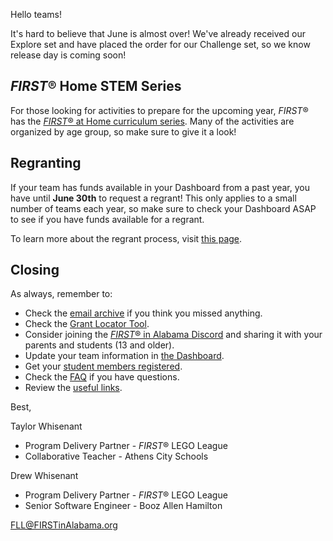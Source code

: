Hello teams!

It's hard to believe that June is almost over! We've already received our Explore set and have placed the order for our Challenge set, so we know release day is coming soon!


## *FIRST*&reg; Home STEM Series

For those looking for activities to prepare for the upcoming year, *FIRST*&reg; has the [*FIRST*&reg; at Home curriculum series](https://info.firstinspires.org/at-home-stem-curriculum-series). Many of the activities are organized by age group, so make sure to give it a look!


## Regranting

If your team has funds available in your Dashboard from a past year, you have until **June 30th** to request a regrant! This only applies to a small number of teams each year, so make sure to check your Dashboard ASAP to see if you have funds available for a regrant.

To learn more about the regrant process, visit [this page](https://www.firstinspires.org/robotics/regranting-process-procedures-and-w-9).


## Closing

As always, remember to:
- Check the [email archive](https://github.com/drewwhis/first-in-alabama/tree/main/2021-2022/email-blasts) if you think you missed anything.
- Check the [Grant Locator Tool](https://www.firstinspires.org/robotics/team-grants).
- Consider joining the [*FIRST*&reg; in Alabama Discord](http://discord.gg/7eyJvm3) and sharing it with your parents and students (13 and older).
- Update your team information in [the Dashboard](https://my.firstinspires.org/Dashboard/).
- Get your [student members registered](https://www.firstinspires.org/resource-library/youth-registration-system).
- Check the [FAQ](https://github.com/drewwhis/first-in-alabama/wiki/Frequently-Asked-Questions) if you have questions.
- Review the [useful links](https://github.com/drewwhis/first-in-alabama/wiki/Useful-Links).

Best,

Taylor Whisenant
- Program Delivery Partner - *FIRST*&reg; LEGO League
- Collaborative Teacher - Athens City Schools

Drew Whisenant
- Program Delivery Partner - *FIRST*&reg; LEGO League
- Senior Software Engineer - Booz Allen Hamilton

FLL@FIRSTinAlabama.org